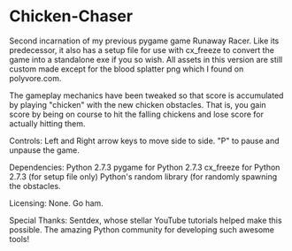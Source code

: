 # Chicken-Chaser
Second incarnation of my previous pygame game Runaway Racer. Like its predecessor, it also has a setup file for use with cx_freeze to convert the game into a standalone exe if you so wish. All assets in this version are still custom made except for the blood splatter png which I found on polyvore.com.

The gameplay mechanics have been tweaked so that score is accumulated by playing "chicken" with the new chicken obstacles. That is, you gain score by being on course to hit the falling chickens and lose score for actually hitting them. 

Controls: Left and Right arrow keys to move side to side. "P" to pause and unpause the game.

Dependencies: Python 2.7.3 pygame for Python 2.7.3 cx_freeze for Python 2.7.3 (for setup file only) Python's random library (for randomly spawning the obstacles.

Licensing: None. Go ham.

Special Thanks:
Sentdex, whose stellar YouTube tutorials helped make this possible.
The amazing Python community for developing such awesome tools!

